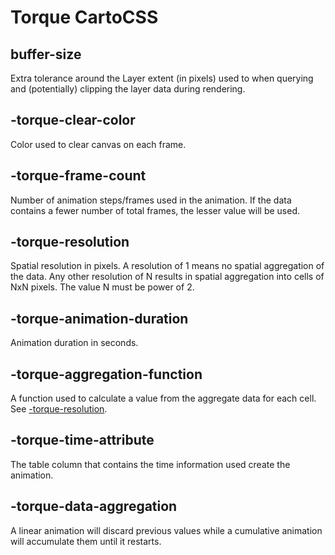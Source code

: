 
# Torque CartoCSS


## buffer-size
Extra tolerance around the Layer extent (in pixels) used to when querying and (potentially) clipping the layer data during rendering.

## -torque-clear-color
Color used to clear canvas on each frame.


## -torque-frame-count
Number of animation steps/frames used in the animation. If the data contains a fewer number of total frames, the lesser value will be used.

## -torque-resolution
Spatial resolution in pixels. A resolution of 1 means no spatial aggregation of the data. Any other resolution of N results in spatial aggregation into cells of NxN pixels. The value N must be power of 2.

## -torque-animation-duration
Animation duration in seconds.

## -torque-aggregation-function
A function used to calculate a value from the aggregate data for each cell. See [-torque-resolution](#-torque-resolution).

## -torque-time-attribute
The table column that contains the time information used create the animation.

## -torque-data-aggregation
A linear animation will discard previous values while a cumulative animation will accumulate them until it restarts.

